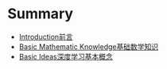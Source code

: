 # Summary

* [Introduction前言](README.md)
* [Basic Mathematic Knowledge基础数学知识](basic-mathematic-knowledge.md)
* [Basic Ideas深度学习基本概念](chapter1.md)

